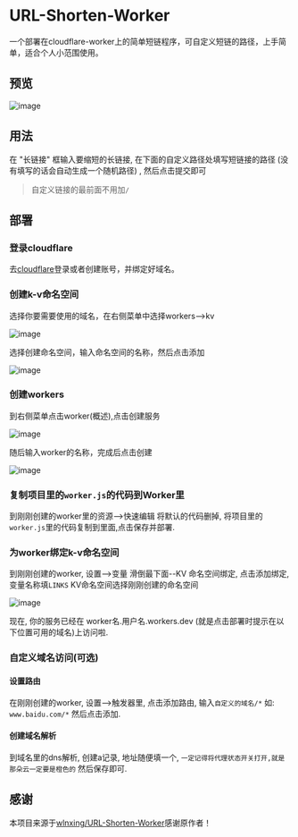 # URL-Shorten-Worker
一个部署在cloudflare-worker上的简单短链程序，可自定义短链的路径，上手简单，适合个人小范围使用。

## 预览
![image](https://user-images.githubusercontent.com/77608284/154325886-d9b44b56-5b64-4f8e-8b16-59cfbb750f8c.png)

## 用法
在 "长链接" 框输入要缩短的长链接, 在下面的自定义路径处填写短链接的路径 (没有填写的话会自动生成一个随机路径) , 然后点击提交即可

> 自定义链接的最前面不用加`/` 

## 部署
### 登录cloudflare
 去[cloudflare](https://www.cloudflare.com/zh-cn/)登录或者创建账号，并绑定好域名。 
### 创建k-v命名空间
选择你要需要使用的域名，在右侧菜单中选择workers-->kv

![image](https://user-images.githubusercontent.com/77608284/154304938-8968750f-5176-424f-ada5-86caf7481a71.png)  

选择创建命名空间，输入命名空间的名称，然后点击添加

![image](https://user-images.githubusercontent.com/77608284/154305737-7a8cbdb5-04e9-4a1f-ab3e-bb0651b7b898.png)

### 创建workers
到右侧菜单点击worker(概述),点击创建服务

![image](https://user-images.githubusercontent.com/77608284/154308239-848f6584-2842-416b-afbe-1e2a42df43d4.png)

随后输入worker的名称，完成后点击创建

![image](https://user-images.githubusercontent.com/77608284/154308796-47db7527-6317-4ad4-ab10-ec520418f85e.png)

### 复制项目里的`worker.js`的代码到Worker里
到刚刚创建的worker里的资源-->快速编辑 将默认的代码删掉, 将项目里的`worker.js`里的代码复制到里面,点击保存并部署.


### 为worker绑定k-v命名空间

到刚刚创建的worker, 设置-->变量 滑倒最下面--KV 命名空间绑定, 点击添加绑定, 变量名称填`LINKS` KV命名空间选择刚刚创建的命名空间

![image](https://user-images.githubusercontent.com/77608284/154310499-407eca63-3247-42ae-ade1-84add3d42d4a.png)

现在, 你的服务已经在 worker名.用户名.workers.dev (就是点击部署时提示在以下位置可用的域名)上访问啦.


### 自定义域名访问(可选)

#### 设置路由
在刚刚创建的worker, 设置-->触发器里, 点击添加路由, 输入`自定义的域名/*` 如: `www.baidu.com/*` 然后点击添加.

#### 创建域名解析
到域名里的dns解析, 创建a记录, 地址随便填一个, `一定记得将代理状态开关打开,就是那朵云一定要是橙色的` 然后保存即可.


## 感谢
 本项目来源于[wlnxing/URL-Shorten-Worker](https://github.com/wlnxing/URL-Shorten-Worker)感谢原作者！

